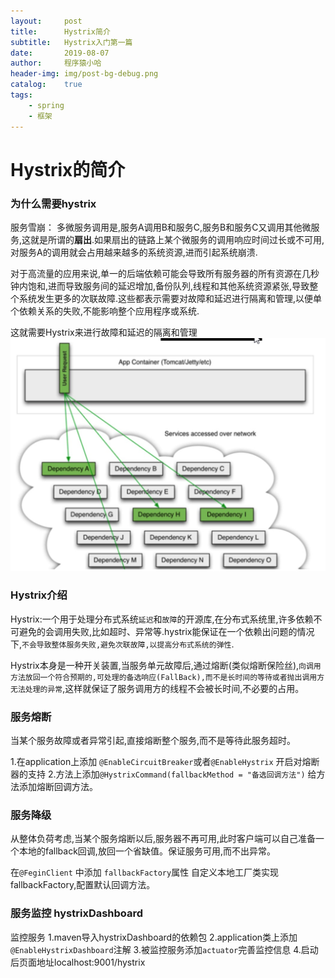 ```yaml
---
layout:     post
title:      Hystrix简介
subtitle:   Hystrix入门第一篇
date:       2019-08-07
author:     程序猿小哈
header-img: img/post-bg-debug.png
catalog: 	true
tags:
    - spring
    - 框架
---
```


# Hystrix的简介

### 为什么需要hystrix

服务雪崩：
多微服务调用是,服务A调用B和服务C,服务B和服务C又调用其他微服务,这就是所谓的**扇出**.如果扇出的链路上某个微服务的调用响应时间过长或不可用,对服务A的调用就会占用越来越多的系统资源,进而引起系统崩溃.

对于高流量的应用来说,单一的后端依赖可能会导致所有服务器的所有资源在几秒钟内饱和,进而导致服务间的延迟增加,备份队列,线程和其他系统资源紧张,导致整个系统发生更多的次联故障.这些都表示需要对故障和延迟进行隔离和管理,以便单个依赖关系的失败,不能影响整个应用程序或系统.

这就需要Hystrix来进行故障和延迟的隔离和管理
![熔断器图1](/postImg/hystrix01.jpg "")

### Hystrix介绍
Hystrix:一个用于处理分布式系统`延迟`和`故障`的开源库,在分布式系统里,许多依赖不可避免的会调用失败,比如超时、异常等.hystrix能保证在一个依赖出问题的情况下,`不会导致整体服务失败,避免次联故障,以提高分布式系统的弹性`.

Hystrix本身是一种开关装置,当服务单元故障后,通过熔断(类似熔断保险丝),`向调用方法放回一个符合预期的,可处理的备选响应(FallBack),而不是长时间的等待或者抛出调用方无法处理的异常`,这样就保证了服务调用方的线程不会被长时间,不必要的占用。


### 服务熔断
当某个服务故障或者异常引起,直接熔断整个服务,而不是等待此服务超时。

1.在application上添加 `@EnableCircuitBreaker`或者`@EnableHystrix` 开启对熔断器的支持
2.方法上添加`@HystrixCommand(fallbackMethod = "备选回调方法")` 给方法添加熔断回调方法。


### 服务降级
从整体负荷考虑,当某个服务熔断以后,服务器不再可用,此时客户端可以自己准备一个本地的fallback回调,放回一个省缺值。保证服务可用,而不出异常。

在`@FeginClient` 中添加 `fallbackFactory`属性  自定义本地工厂类实现fallbackFactory,配置默认回调方法。

### 服务监控 hystrixDashboard
监控服务
1.maven导入hystrixDashboard的依赖包
2.application类上添加 `@EnableHystrixDashboard`注解
3.被监控服务添加`actuator`完善监控信息
4.启动后页面地址localhost:9001/hystrix















